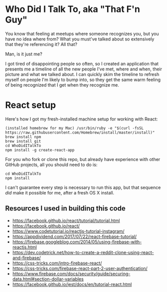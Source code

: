# Who Did I Talk To, aka "That F'n Guy"

You know that feeling at meetups where someone recognizes you, but you have no idea where from? What you must've talked about so extensively that they're referencing it?  All that?

Man, is it just me?

I got tired of disappointing people so often, so I created an application that presents me a timeline of all the new people I've met, where and when, their picture and what we talked about.  I can quickly skim the timeline to refresh myself on people I'm likely to bump into, so they get the same warm feeling of being recognized that I get when they recognize me.

# React setup
Here's how I got my fresh-installed machine setup for working with React:
```
(installed homebrew for my Mac) /usr/bin/ruby -e "$(curl -fsSL https://raw.githubusercontent.com/Homebrew/install/master/install)"
brew install npm 
brew install git
cd WhoDidITalkTo
npm install -g create-react-app
```

For you who fork or clone this repo, but already have experience with other GitHub projects, all you should need to do is:

```
cd WhoDidITalkTo
npm install
```

I can't guarantee every step is necessary to run this app, but that sequence *did* make it possible for me, after a fresh OS X install.

## Resources I used in building this code
* https://facebook.github.io/react/tutorial/tutorial.html
* https://facebook.github.io/react/
* https://www.codetutorial.io/reactjs-tutorial-instagram/
* https://appdividend.com/2017/07/22/react-firebase-tutorial/
* https://firebase.googleblog.com/2014/05/using-firebase-with-reactjs.html
* https://dev.codetrick.net/how-to-create-a-reddit-clone-using-react-and-firebase/
* https://css-tricks.com/intro-firebase-react/
* https://css-tricks.com/firebase-react-part-2-user-authentication/
* https://www.firebase.com/docs/security/guide/securing-data.html#section-dollar-variables
* https://facebook.github.io/jest/docs/en/tutorial-react.html
